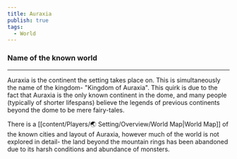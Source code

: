 ```yaml
---
title: Auraxia
publish: true
tags:
  - World
---
```

### Name of the known world
---
Auraxia is the continent the setting takes place on. This is simultaneously the name of the kingdom- "Kingdom of Auraxia". 
This quirk is due to the fact that Auraxia is the only known continent in the dome, and many people (typically of shorter lifespans) believe the legends of previous continents beyond the dome to be mere fairy-tales.  

There is a [[content/Players/🌏︎ Setting/Overview/World Map|World Map]] of the known cities and layout of Auraxia, however much of the world is not explored in detail- the land beyond the mountain rings has been abandoned due to its harsh conditions and abundance of monsters.